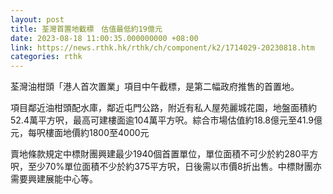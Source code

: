 ```yaml
---
layout: post
title: 荃灣首置地截標　估值最低約19億元
date: 2023-08-18 11:00:35.000000000 +08:00
link: https://news.rthk.hk/rthk/ch/component/k2/1714029-20230818.htm
categories: rthk
---
```


荃灣油柑頭「港人首次置業」項目中午截標，是第二幅政府推售的首置地。

項目鄰近油柑頭配水庫，鄰近屯門公路，附近有私人屋苑麗城花園，地盤面積約52.4萬平方呎，最高可建樓面逾104萬平方呎。綜合市場估值約18.8億元至41.9億元，每呎樓面地價約1800至4000元

賣地條款規定中標財團興建最少1940個首置單位，單位面積不可少於約280平方呎，至少70%單位面積不少於約375平方呎，日後需以市價8折出售。中標財團亦需要興建展能中心等。
